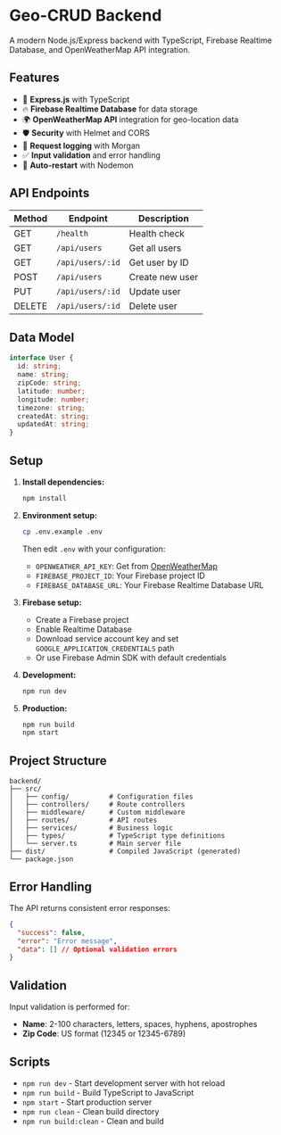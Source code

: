 # Geo-CRUD Backend

A modern Node.js/Express backend with TypeScript, Firebase Realtime Database, and OpenWeatherMap API integration.

## Features

- 🚀 **Express.js** with TypeScript
- 🔥 **Firebase Realtime Database** for data storage
- 🌍 **OpenWeatherMap API** integration for geo-location data
- 🛡️ **Security** with Helmet and CORS
- 📝 **Request logging** with Morgan
- ✅ **Input validation** and error handling
- 🔄 **Auto-restart** with Nodemon

## API Endpoints

| Method | Endpoint         | Description     |
| ------ | ---------------- | --------------- |
| GET    | `/health`        | Health check    |
| GET    | `/api/users`     | Get all users   |
| GET    | `/api/users/:id` | Get user by ID  |
| POST   | `/api/users`     | Create new user |
| PUT    | `/api/users/:id` | Update user     |
| DELETE | `/api/users/:id` | Delete user     |

## Data Model

```typescript
interface User {
  id: string;
  name: string;
  zipCode: string;
  latitude: number;
  longitude: number;
  timezone: string;
  createdAt: string;
  updatedAt: string;
}
```

## Setup

1. **Install dependencies:**

   ```bash
   npm install
   ```

2. **Environment setup:**

   ```bash
   cp .env.example .env
   ```

   Then edit `.env` with your configuration:

   - `OPENWEATHER_API_KEY`: Get from [OpenWeatherMap](https://openweathermap.org/api)
   - `FIREBASE_PROJECT_ID`: Your Firebase project ID
   - `FIREBASE_DATABASE_URL`: Your Firebase Realtime Database URL

3. **Firebase setup:**

   - Create a Firebase project
   - Enable Realtime Database
   - Download service account key and set `GOOGLE_APPLICATION_CREDENTIALS` path
   - Or use Firebase Admin SDK with default credentials

4. **Development:**

   ```bash
   npm run dev
   ```

5. **Production:**
   ```bash
   npm run build
   npm start
   ```

## Project Structure

```
backend/
├── src/
│   ├── config/          # Configuration files
│   ├── controllers/     # Route controllers
│   ├── middleware/      # Custom middleware
│   ├── routes/          # API routes
│   ├── services/        # Business logic
│   ├── types/           # TypeScript type definitions
│   └── server.ts        # Main server file
├── dist/                # Compiled JavaScript (generated)
└── package.json
```

## Error Handling

The API returns consistent error responses:

```json
{
  "success": false,
  "error": "Error message",
  "data": [] // Optional validation errors
}
```

## Validation

Input validation is performed for:

- **Name**: 2-100 characters, letters, spaces, hyphens, apostrophes
- **Zip Code**: US format (12345 or 12345-6789)

## Scripts

- `npm run dev` - Start development server with hot reload
- `npm run build` - Build TypeScript to JavaScript
- `npm start` - Start production server
- `npm run clean` - Clean build directory
- `npm run build:clean` - Clean and build
